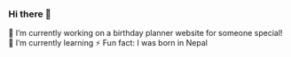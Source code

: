 ### Hi there 👋
🔭 I’m currently working on a birthday planner website for someone special!
🌱 I’m currently learning 
⚡ Fun fact: I was born in Nepal

<!--
**heyaitzskull/heyaitzskull** is a ✨ _special_ ✨ repository because its `README.md` (this file) appears on your GitHub profile.

Here are some ideas to get you started:

- 🔭 I’m currently working on ...
- 🌱 I’m currently learning ...
- 👯 I’m looking to collaborate on ...
- 🤔 I’m looking for help with ...
- 💬 Ask me about ...
- 📫 How to reach me: ...
- 😄 Pronouns: ...
- ⚡ Fun fact: ...
-->
